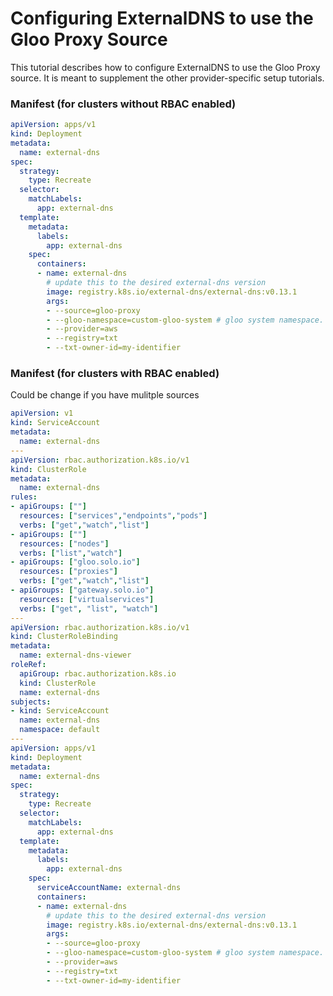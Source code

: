 # Configuring ExternalDNS to use the Gloo Proxy Source
This tutorial describes how to configure ExternalDNS to use the Gloo Proxy source.
It is meant to supplement the other provider-specific setup tutorials.

### Manifest (for clusters without RBAC enabled)
```yaml
apiVersion: apps/v1
kind: Deployment
metadata:
  name: external-dns
spec:
  strategy:
    type: Recreate
  selector:
    matchLabels:
      app: external-dns
  template:
    metadata:
      labels:
        app: external-dns
    spec:
      containers:
      - name: external-dns
        # update this to the desired external-dns version
        image: registry.k8s.io/external-dns/external-dns:v0.13.1
        args:
        - --source=gloo-proxy
        - --gloo-namespace=custom-gloo-system # gloo system namespace. Omit to use the default (gloo-system)
        - --provider=aws
        - --registry=txt
        - --txt-owner-id=my-identifier
```

### Manifest (for clusters with RBAC enabled)
Could be change if you have mulitple sources

```yaml
apiVersion: v1
kind: ServiceAccount
metadata:
  name: external-dns
---
apiVersion: rbac.authorization.k8s.io/v1
kind: ClusterRole
metadata:
  name: external-dns
rules:
- apiGroups: [""]
  resources: ["services","endpoints","pods"]
  verbs: ["get","watch","list"]
- apiGroups: [""]
  resources: ["nodes"]
  verbs: ["list","watch"]
- apiGroups: ["gloo.solo.io"]
  resources: ["proxies"]
  verbs: ["get","watch","list"]
- apiGroups: ["gateway.solo.io"]
  resources: ["virtualservices"]
  verbs: ["get", "list", "watch"]
---
apiVersion: rbac.authorization.k8s.io/v1
kind: ClusterRoleBinding
metadata:
  name: external-dns-viewer
roleRef:
  apiGroup: rbac.authorization.k8s.io
  kind: ClusterRole
  name: external-dns
subjects:
- kind: ServiceAccount
  name: external-dns
  namespace: default
---
apiVersion: apps/v1
kind: Deployment
metadata:
  name: external-dns
spec:
  strategy:
    type: Recreate
  selector:
    matchLabels:
      app: external-dns
  template:
    metadata:
      labels:
        app: external-dns
    spec:
      serviceAccountName: external-dns
      containers:
      - name: external-dns
        # update this to the desired external-dns version
        image: registry.k8s.io/external-dns/external-dns:v0.13.1
        args:
        - --source=gloo-proxy
        - --gloo-namespace=custom-gloo-system # gloo system namespace. Omit to use the default (gloo-system)
        - --provider=aws
        - --registry=txt
        - --txt-owner-id=my-identifier
```

